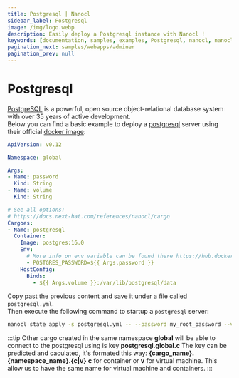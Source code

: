 ```yaml
---
title: Postgresql | Nanocl
sidebar_label: Postgresql
image: /img/logo.webp
description: Easily deploy a Postgresql instance with Nanocl !
keywords: [documentation, samples, examples, Postgresql, nanocl, nanocl CLI, CLI]
pagination_next: samples/webapps/adminer
pagination_prev: null
---
```

# Postgresql

[PostgreSQL][postgresql] is a powerful, open source object-relational database system with over 35 years of active development.<br />
Below you can find a basic example to deploy a [postgresql][postgresql] server using their official [docker image][docker image]:

```yaml
ApiVersion: v0.12

Namespace: global

Args:
- Name: password
  Kind: String
- Name: volume
  Kind: String

# See all options:
# https://docs.next-hat.com/references/nanocl/cargo
Cargoes:
- Name: postgresql
  Container:
    Image: postgres:16.0
    Env:
      # More info on env variable can be found there https://hub.docker.com/_/postgres
      - POSTGRES_PASSWORD=${{ Args.password }}
    HostConfig:
      Binds:
        - ${{ Args.volume }}:/var/lib/postgresql/data
```

Copy past the previous content and save it under a file called `postgresql.yml`.<br />
Then execute the following command to startup a `postgresql` server:

```sh
nanocl state apply -s postgresql.yml -- --password my_root_password --volume /opt/postgresql
```

:::tip
Other cargo created in the same namespace **global** will be able to connect to the postgresql using is key **postgresql.global.c**
The key can be predicted and caculated, it's formated this way: **{cargo_name}.{namespace_name}.{c|v}** **c** for container or **v** for virtual machine.
This allow us to have the same name for virtual machine and containers.
:::

[postgresql]: https://www.postgresql.org/
[docker image]: https://hub.docker.com/_/postgres
